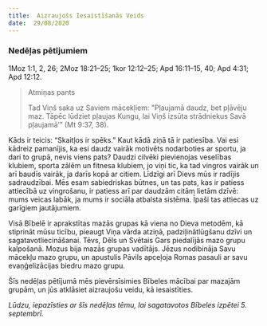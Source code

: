 ```yaml
---
title:  Aizraujošs Iesaistīšanās Veids
date:  29/08/2020
---
```


### Nedēļas pētījumiem
1Moz 1:1, 2, 26; 2Moz 18:21–25; 1kor 12:12–25; Apd 16:11–15, 40; Apd 4:31; Apd 12:12.

> <p>Atmiņas pants</p>
> Tad Viņš saka uz Saviem mācekļiem: "Pļaujamā daudz, bet pļāvēju maz. Tāpēc lūdziet pļaujas Kungu, lai Viņš izsūta strādniekus Savā pļaujamā’” (Mt 9:37, 38).

Kāds ir teicis: “Skaitļos ir spēks.” Kaut kādā ziņā tā ir patiesība. Vai esi kādreiz pamanījis, ka esi daudz vairāk motivēts nodarboties ar sportu, ja dari to grupā, nevis viens pats? Daudzi cilvēki pievienojas veselības klubiem, sporta zālēm un fitnesa klubiem, jo viņi tic, ka tad vingros vairāk un arī baudīs vairāk, ja darīs kopā ar citiem. Līdzīgi arī Dievs mūs ir radījis sadraudzībai. Mēs esam sabiedriskas būtnes, un tas pats, kas ir patiess attiecībā uz vingrošanu, ir patiess arī par daudzām citām lietām dzīvē: mums veicas labāk, ja mums ir sociāla atbalsta sistēma. Īpaši tas attiecas uz garīgiem jautājumiem.

Visā Bībelē ir aprakstītas mazās grupas kā viena no Dieva metodēm, kā stiprināt mūsu ticību, pieaugt Viņa vārda atziņā, padziļinātlūgšanu dzīvi un sagatavotliecināšanai. Tēvs, Dēls un Svētais Gars piedalījās mazo grupu kalpošanā. Mozus bija mazās grupas vadītājs. Jēzus nodibināja Savu mācekļu mazo grupu, un apustulis Pāvils apceļoja Romas pasauli ar savu evaņģelizācijas biedru mazo grupu.

Šīs nedēļas pētījumā mēs pievērsīsimies Bībeles mācībai par mazajām grupām, un jūs atklāsiet aizraujošu veidu, kā iesaistīties.

_Lūdzu, iepazīsties ar šīs nedēļas tēmu, lai sagatavotos Bībeles izpētei 5. septembrī._